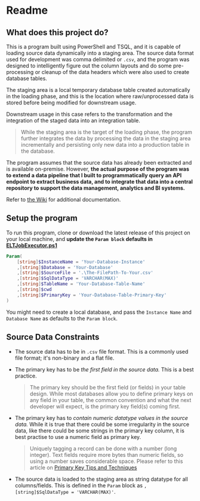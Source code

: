 # Readme
## What does this project do?

This is a program built using PowerShell and TSQL, and it is capable of loading source data dynamically into a staging area. The source data format used for development was comma delimited or `.csv`, and the program was designed to intelligently figure out the column layouts and do some pre-processing or cleanup of the data headers which were also used to create database tables. 

The staging area is a local temporary database table created automatically in the loading phase, and this is the location where raw/unprocessed data is stored before being modified for downstream usage.

Downstream usage in this case refers to the transformation and the integration of the staged data into an integration table. 

> While the staging area is the target of the loading phase, the program further integrates the data by processing the data in the staging area incrementally and persisting only new data into a production table in the database.

The program assumes that the source data has already been extracted and is available on-premise. However, **the actual purpose of the program was to extend a data pipeline that I built to programmatically query an API endpoint to extract business data, and to integrate that data into a central repository to support the data management, analytics and BI systems.**

Refer to [the Wiki](https://github.com/richardogoma/ELT_Development/wiki) for additional documentation.

## Setup the program

To run this program, clone or download the latest release of this project on your local machine, and **update the `Param block` defaults in [ELTJobExecutor.ps1](https://github.com/richardogoma/ELT_Development/blob/main/ELTJobExecutor.ps1)**

```powershell
Param(
    [string]$InstanceName = 'Your-Database-Instance'
    ,[string]$Database = 'Your-Database'
    ,[string]$SourceFile = '.\The-FilePath-To-Your.csv'
    ,[string]$SqlDataType = 'VARCHAR(MAX)'
    ,[string]$TableName = 'Your-Database-Table-Name'
    ,[string]$cwd
    ,[string]$PrimaryKey = 'Your-Database-Table-Primary-Key'
)
```
You might need to create a local database, and pass the `Instance Name` and `Database Name` as defaults to the `Param block`. 

## Source Data Constraints
* The source data has to be in `.csv` file format. This is a commonly used file format; it's non-binary and a flat file.
* The primary key has to be _the first field in the source data._ This is a best practice.

    > The primary key should be the first field (or fields) in your table design. While most databases allow you to define primary keys on any field in your table, the common convention and what the next developer will expect, is the primary key field(s) coming first.

* The primary key has to _contain numeric datatype values in the source data._ While it is true that there could be some irregularity in the source data, like there could be some strings in the primary key column, it is best practise to use a numeric field as primary key.

    > Uniquely tagging a record can be done with a number (long integer). Text fields require more bytes than numeric fields, so using a number saves considerable space. Please refer to this article on [Primary Key Tips and Techniques](https://www.fmsinc.com/free/newtips/PrimaryKey.asp)

* The source data is loaded to the staging area as string datatype for all columns/fields. This is defined in the `Param` block as `,[string]$SqlDataType = 'VARCHAR(MAX)'`.



